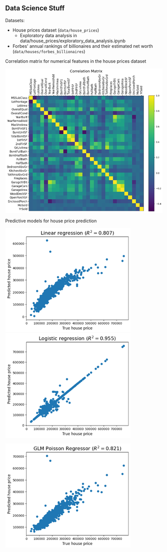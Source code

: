 ## Data Science Stuff

Datasets:
- House prices dataset (`data/house_prices`)
    - Exploratory data analysis in data/house_prices/exploratory_data_analysis.ipynb
- Forbes' annual rankings of billionaires and their estimated net worth (`data/houses/forbes_billionaires`)

Correlation matrix for numerical features in the house prices dataset

<img src="figures/house_prices_correlation_matrix.png" alt="House prices correlation matrix" width="750"/>

Predictive models for house price prediction
<p float="left">
  <img src="models/linear_regression/house_prices_linear_regression.png" alt="House prices linear regression" width="400"/>
  <img src="models/logistic_regression/house_prices_logistic_regression.png" alt="House prices logistic regression" width="400"/> 
</p>
<p float="left">
  <img src="models/generalised_linear_model/house_prices_glm_poisson.png" alt="House prices GLM poisson regressor" width="400"/>
</p>